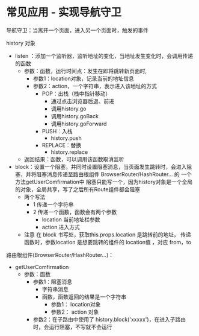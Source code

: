 # 常见应用 - 实现导航守卫

导航守卫：当离开一个页面，进入另一个页面时，触发的事件

history 对象

- listen ：添加一个监听器，监听地址的变化，当地址发生变化时，会调用传递的函数
  - 参数：函数，运行时间点：发生在即将跳转新页面时,
    - 参数1：location对象，记录当前的地址信息
    - 参数2：action，一个字符串，表示进入该地址的方式
      - POP：出栈（栈中指针移动）
        - 通过点击浏览器后退、前进
        - 调用history.go
        - 调用history.goBack
        - 调用history.goForward
      - PUSH：入栈
        - history.push
      - REPLACE：替换
        - history.replace
  - 返回结果：函数，可以调用该函数取消监听
- block：设置一个阻塞，并同时设置阻塞消息，当页面发生跳转时，会进入阻塞，并将阻塞消息传递至路由根组件 BrowserRouter/HashRouter... 的 一个方法getUserComfirmation中
阻塞只能写一个，因为history对象是一个全局的对象，全局共享，写了之后所有Route组件都会阻塞
  - 两个写法
    - 1 传递一个字符串
    - 2 传递一个函数，函数会有两个参数
      - location 当前地址栏参数
      - action 进入方式
  - 注意 在 block 书写处，获取this.props.location 是跳转前的地址， 传递函数时，参数location 是想要跳转的组件的 location值 ，对应 from，to


路由根组件(BrowserRouter/HashRouter...)：
- getUserComfirmation
  - 参数：函数 
    - 参数1：阻塞消息
      - 字符串消息
      - 函数，函数返回的结果是一个字符串
        - 参数1： location对象
        - 参数2： action 对象
    - 参数2：在子路由中使用了 history.block('xxxxx')，在进入子路由时，会运行阻塞，不写就不会运行

